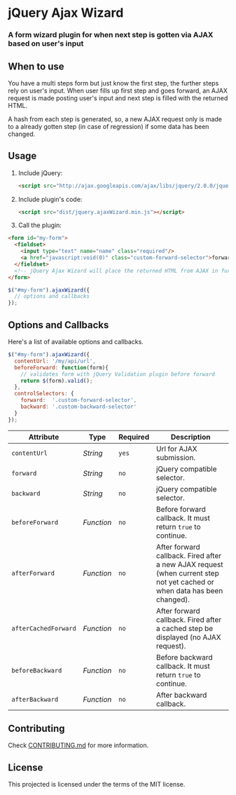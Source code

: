 # jQuery Ajax Wizard

### A form wizard plugin for when next step is gotten via AJAX based on user's input

## When to use

You have a multi steps form but just know the first step, the further steps rely on user's input. When user fills up first step and goes forward, an AJAX request is made posting user's input and next step is filled with the returned HTML.

A hash from each step is generated, so, a new AJAX request only is made to a already gotten step (in case of regression) if some data has been changed.

## Usage

1. Include jQuery:

	```html
	<script src="http://ajax.googleapis.com/ajax/libs/jquery/2.0.0/jquery.min.js"></script>
	```

2. Include plugin's code:

	```html
	<script src="dist/jquery.ajaxWizard.min.js"></script>
	```

3. Call the plugin:
```html
<form id="my-form">
  <fieldset>
    <input type="text" name="name" class="required"/>
    <a href="javascript:void(0)" class="custom-forward-selector">forward</a>
  </fieldset>
  <!-- jQuery Ajax Wizard will place the returned HTML from AJAX in further fieldsteps -->
</form>
```

```javascript
$("#my-form").ajaxWizard({
  // options and callbacks
});
```

## Options and Callbacks

Here's a list of available options and callbacks.

```javascript
$("#my-form").ajaxWizard({
  contentUrl: '/my/api/url',
  beforeForward: function(form){
    // validates form with jQuery Validation plugin before forward
    return $(form).valid();
  },
  controlSelectors: {
    forward:  '.custom-forward-selector',
    backward: '.custom-backward-selector'
  }
});
```

Attribute			       | Type				  | Required	| Description
---						       | ---					| ---				| ---
`contentUrl`         | *String*		  | `yes`		  | Url for AJAX submission.
`forward`		         | *String*		  | `no`		  | jQuery compatible selector.
`backward`	         | *String*		  | `no`		  | jQuery compatible selector.
`beforeForward`	     | *Function*		| `no`		  | Before forward callback. It must return `true` to continue.
`afterForward`	     | *Function*		| `no`		  | After forward callback. Fired after a new AJAX request (when current step not yet cached or when data has been changed).
`afterCachedForward` | *Function*		| `no`		  | After forward callback. Fired after a cached step be displayed (no AJAX request).
`beforeBackward`	   | *Function*		| `no`		  | Before backward callback. It must return `true` to continue.
`afterBackward`	     | *Function*		| `no`		  | After backward callback.


## Contributing

Check [CONTRIBUTING.md](https://github.com/glaucocustodio/jquery-ajax-wizard/blob/master/CONTRIBUTING.md) for more information.

## License

This projected is licensed under the terms of the MIT license.